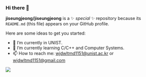 ### Hi there 👋

**jiseungjeong/jiseungjeong** is a ✨ _special_ ✨ repository because its `README.md` (this file) appears on your GitHub profile.

Here are some ideas to get you started:

- 🔭 I’m currently in UNIST.
- 🌱 I’m currently learning C/C++ and Computer Systems.
- 📫 How to reach me: wjdwltmd1151@unist.ac.kr or wjdwltmd1151@gmail.com

<a href="" target="_blank"><img src="https://img.shields.io/badge/-c_language-659AD2?style=for-the-badge&logo=c&logoColor=white"/></a>

<!--
- 👯 I’m looking to collaborate on ...
- 🤔 I’m looking for help with ...
- 💬 Ask me about 
- 😄 Pronouns: ...
- ⚡ Fun fact: AI, C/C++, 
-->
